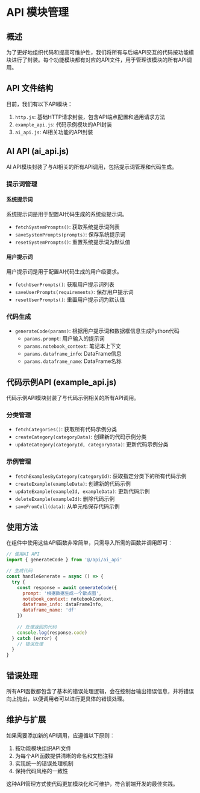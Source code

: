 # API 模块管理

## 概述

为了更好地组织代码和提高可维护性，我们将所有与后端API交互的代码按功能模块进行了封装。每个功能模块都有对应的API文件，用于管理该模块的所有API调用。

## API 文件结构

目前，我们有以下API模块：

1. `http.js`: 基础HTTP请求封装，包含API端点配置和通用请求方法
2. `example_api.js`: 代码示例模块的API封装
3. `ai_api.js`: AI相关功能的API封装

## AI API (ai_api.js)

AI API模块封装了与AI相关的所有API调用，包括提示词管理和代码生成。

### 提示词管理

#### 系统提示词

系统提示词是用于配置AI代码生成的系统级提示词。

- `fetchSystemPrompts()`: 获取系统提示词列表
- `saveSystemPrompts(prompts)`: 保存系统提示词
- `resetSystemPrompts()`: 重置系统提示词为默认值

#### 用户提示词

用户提示词是用于配置AI代码生成的用户级要求。

- `fetchUserPrompts()`: 获取用户提示词列表
- `saveUserPrompts(requirements)`: 保存用户提示词
- `resetUserPrompts()`: 重置用户提示词为默认值

### 代码生成

- `generateCode(params)`: 根据用户提示词和数据框信息生成Python代码
  - `params.prompt`: 用户输入的提示词
  - `params.notebook_context`: 笔记本上下文
  - `params.dataframe_info`: DataFrame信息
  - `params.dataframe_name`: DataFrame名称

## 代码示例API (example_api.js)

代码示例API模块封装了与代码示例相关的所有API调用。

### 分类管理

- `fetchCategories()`: 获取所有代码示例分类
- `createCategory(categoryData)`: 创建新的代码示例分类
- `updateCategory(categoryId, categoryData)`: 更新代码示例分类

### 示例管理

- `fetchExamplesByCategory(categoryId)`: 获取指定分类下的所有代码示例
- `createExample(exampleData)`: 创建新的代码示例
- `updateExample(exampleId, exampleData)`: 更新代码示例
- `deleteExample(exampleId)`: 删除代码示例
- `saveFromCell(data)`: 从单元格保存代码示例

## 使用方法

在组件中使用这些API函数非常简单，只需导入所需的函数并调用即可：

```javascript
// 使用AI API
import { generateCode } from '@/api/ai_api'

// 生成代码
const handleGenerate = async () => {
  try {
    const response = await generateCode({
      prompt: '根据数据生成一个散点图',
      notebook_context: notebookContext,
      dataframe_info: dataFrameInfo,
      dataframe_name: 'df'
    })
    
    // 处理返回的代码
    console.log(response.code)
  } catch (error) {
    // 错误处理
  }
}
```

## 错误处理

所有API函数都包含了基本的错误处理逻辑，会在控制台输出错误信息，并将错误向上抛出，以便调用者可以进行更具体的错误处理。

## 维护与扩展

如果需要添加新的API调用，应遵循以下原则：

1. 按功能模块组织API文件
2. 为每个API函数提供清晰的命名和文档注释
3. 实现统一的错误处理机制
4. 保持代码风格的一致性

这种API管理方式使代码更加模块化和可维护，符合前端开发的最佳实践。 